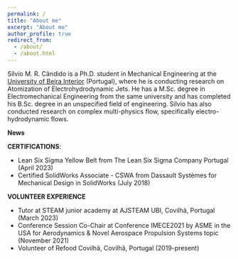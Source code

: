 ```yaml
---
permalink: /
title: "About me"
excerpt: "About me"
author_profile: true
redirect_from: 
  - /about/
  - /about.html
---
```


Sílvio M. R. Cândido is a Ph.D. student in Mechanical Engineering at the [University of Beira Interior](https://www.ubi.pt/) (Portugal), where he is conducting research on Atomization of Electrohydrodynamic Jets. He has a M.Sc. degree in Electromechanical Engineering from the same university and has completed his B.Sc. degree in an unspecified field of engineering. Sílvio has also conducted research on complex multi-physics flow, specifically electro-hydrodynamic flows.




**News**


**CERTIFICATIONS**:
- Lean Six Sigma Yellow Belt from The Lean Six Sigma Company Portugal (April 2023)
- Certified SolidWorks Associate - CSWA from Dassault Systèmes for Mechanical Design in SolidWorks (July 2018)


**VOLUNTEER EXPERIENCE**
- Tutor at STEAM junior academy at AJSTEAM UBI, Covilhã, Portugal (March 2023)
- Conference Session Co-Chair at Conference IMECE2021 by ASME in the USA for Aerodynamics & Novel Aerospace Propulsion Systems topic (November 2021)
- Volunteer of Refood Covilhã, Covilhã, Portugal (2019-present)